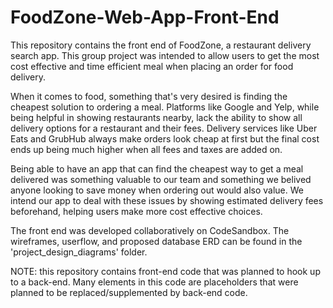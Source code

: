 # FoodZone-Web-App-Front-End
This repository contains the front end of FoodZone, a restaurant delivery search app. 
This group project was intended to allow users to get the most cost effective and time efficient meal when placing an order for food delivery. 

When it comes to food, something that's very desired is finding the cheapest solution to ordering a meal. 
Platforms like Google and Yelp, while being helpful in showing restaurants nearby, lack the ability to show all delivery options for a restaurant and their fees. 
Delivery services like Uber Eats and GrubHub always make orders look cheap at first but the final cost ends up being much higher when all fees and taxes are added on. 

Being able to have an app that can find the cheapest way to get a meal delivered was something valuable to our team and something we belived anyone looking to save money when ordering out would also value. 
We intend our app to deal with these issues by showing estimated delivery fees beforehand, helping users make more cost effective choices.


The front end was developed collaboratively on CodeSandbox. 
The wireframes, userflow, and proposed database ERD can be found in the 'project_design_diagrams' folder. 

NOTE: this repository contains front-end code that was planned to hook up to a back-end. 
Many elements in this code are placeholders that were planned to be replaced/supplemented by back-end code.
